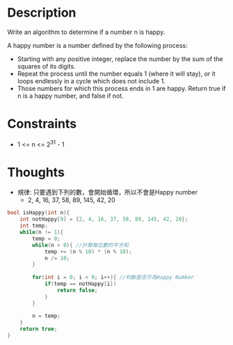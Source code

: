 # Description

Write an algorithm to determine if a number n is happy.

A happy number is a number defined by the following process:

- Starting with any positive integer, replace the number by the sum of the squares of its digits.
- Repeat the process until the number equals 1 (where it will stay), or it loops endlessly in a cycle which does not include 1.
- Those numbers for which this process ends in 1 are happy.
Return true if n is a happy number, and false if not.

# Constraints

- 1 <= n <= 2<sup>31</sup> - 1

# Thoughts

- 規律: 只要遇到下列的數，會開始循環，所以不會是Happy number
	- 2, 4, 16, 37, 58, 89, 145, 42, 20

```c
bool isHappy(int n){
	int notHappy[9] = {2, 4, 16, 37, 58, 89, 145, 42, 20};
	int temp;
	while(n != 1){
		temp = 0;
		while(n > 0){ //計算每位數的平方和
			temp += (n % 10) * (n % 10);
			n /= 10;
		}
		
		for(int i = 0; i < 9; i++){ //判斷是否不為Happy Number
			if(temp == notHappy[i])
				return false;
			}
		}
		
		n = temp;
	}
	return true;
}
```
